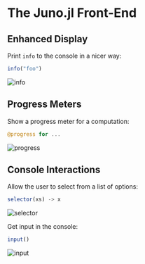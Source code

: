 # The Juno.jl Front-End

## Enhanced Display

Print `info` to the console in a nicer way:

```julia
info("foo")
```

![info](static/info.gif)

## Progress Meters

Show a progress meter for a computation:

```julia
@progress for ...
```

![progress](static/progress.gif)

## Console Interactions

Allow the user to select from a list of options:

```julia
selector(xs) -> x
```

![selector](static/selector.gif)

Get input in the console:

```julia
input()
```

![input](static/input.gif)
